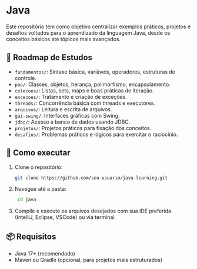 # Java

Este repositório tem como objetivo centralizar exemplos práticos, projetos e desafios voltados para o aprendizado da linguagem Java, desde os conceitos básicos até tópicos mais avançados.

## 🧭 Roadmap de Estudos

- `fundamentos/`: Sintaxe básica, variáveis, operadores, estruturas de controle.
- `poo/`: Classes, objetos, herança, polimorfismo, encapsulamento.
- `colecoes/`: Listas, sets, maps e boas práticas de iteração.
- `excecoes/`: Tratamento e criação de exceções.
- `threads/`: Concorrência básica com threads e executores.
- `arquivos/`: Leitura e escrita de arquivos.
- `gui-swing/`: Interfaces gráficas com Swing.
- `jdbc/`: Acesso a banco de dados usando JDBC.
- `projetos/`: Projetos práticos para fixação dos conceitos.
- `desafios/`: Problemas práticos e lógicos para exercitar o raciocínio.

## 🚀 Como executar

1. Clone o repositório:
   ```bash
   git clone https://github.com/seu-usuario/java-learning.git
   ```

2. Navegue até a pasta:
   ```bash
    cd java
   ```

3. Compile e execute os arquivos desejados com sua IDE preferida (IntelliJ, Eclipse, VSCode) ou via terminal.

## 📦 Requisitos

- Java 17+ (recomendado)
- Maven ou Gradle (opcional, para projetos mais estruturados)